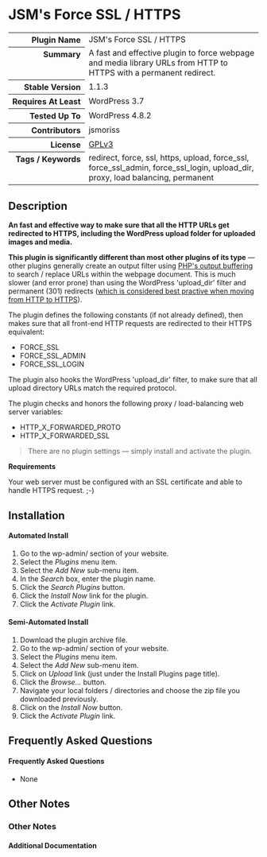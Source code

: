 <h1>JSM&#039;s Force SSL / HTTPS</h1>

<table>
<tr><th align="right" valign="top" nowrap>Plugin Name</th><td>JSM&#039;s Force SSL / HTTPS</td></tr>
<tr><th align="right" valign="top" nowrap>Summary</th><td>A fast and effective plugin to force webpage and media library URLs from HTTP to HTTPS with a permanent redirect.</td></tr>
<tr><th align="right" valign="top" nowrap>Stable Version</th><td>1.1.3</td></tr>
<tr><th align="right" valign="top" nowrap>Requires At Least</th><td>WordPress 3.7</td></tr>
<tr><th align="right" valign="top" nowrap>Tested Up To</th><td>WordPress 4.8.2</td></tr>
<tr><th align="right" valign="top" nowrap>Contributors</th><td>jsmoriss</td></tr>
<tr><th align="right" valign="top" nowrap>License</th><td><a href="https://www.gnu.org/licenses/gpl.txt">GPLv3</a></td></tr>
<tr><th align="right" valign="top" nowrap>Tags / Keywords</th><td>redirect, force, ssl, https, upload, force_ssl, force_ssl_admin, force_ssl_login, upload_dir, proxy, load balancing, permanent</td></tr>
</table>

<h2>Description</h2>

<p><strong>An fast and effective way to make sure that all the HTTP URLs get redirected to HTTPS, including the WordPress upload folder for uploaded images and media.</strong></p>

<p><strong>This plugin is significantly different than most other plugins of its type</strong> &mdash; other plugins generally create an output filter using <a href="http://php.net/manual/en/function.ob-start.php">PHP's output buffering</a> to search / replace URLs within the webpage document. This is much slower (and error prone) than using the WordPress 'upload_dir' filter and permanent (301) redirects (<a href="https://en.wikipedia.org/wiki/HTTP_301">which is considered best practive when moving from HTTP to HTTPS</a>).</p>

<p>The plugin defines the following constants (if not already defined), then makes sure that all front-end HTTP requests are redirected to their HTTPS equivalent:</p>

<ul>
<li>FORCE_SSL</li>
<li>FORCE_SSL_ADMIN</li>
<li>FORCE_SSL_LOGIN</li>
</ul>

<p>The plugin also hooks the WordPress 'upload_dir' filter, to make sure that all upload directory URLs match the required protocol.</p>

<p>The plugin checks and honors the following proxy / load-balancing web server variables:</p>

<ul>
<li>HTTP_X_FORWARDED_PROTO</li>
<li>HTTP_X_FORWARDED_SSL</li>
</ul>

<blockquote>
<p>There are no plugin settings &mdash; simply install and activate the plugin.</p>
</blockquote>

<p><strong>Requirements</strong></p>

<p>Your web server must be configured with an SSL certificate and able to handle HTTPS request. ;-)</p>


<h2>Installation</h2>

<h4>Automated Install</h4>

<ol>
<li>Go to the wp-admin/ section of your website.</li>
<li>Select the <em>Plugins</em> menu item.</li>
<li>Select the <em>Add New</em> sub-menu item.</li>
<li>In the <em>Search</em> box, enter the plugin name.</li>
<li>Click the <em>Search Plugins</em> button.</li>
<li>Click the <em>Install Now</em> link for the plugin.</li>
<li>Click the <em>Activate Plugin</em> link.</li>
</ol>

<h4>Semi-Automated Install</h4>

<ol>
<li>Download the plugin archive file.</li>
<li>Go to the wp-admin/ section of your website.</li>
<li>Select the <em>Plugins</em> menu item.</li>
<li>Select the <em>Add New</em> sub-menu item.</li>
<li>Click on <em>Upload</em> link (just under the Install Plugins page title).</li>
<li>Click the <em>Browse...</em> button.</li>
<li>Navigate your local folders / directories and choose the zip file you downloaded previously.</li>
<li>Click on the <em>Install Now</em> button.</li>
<li>Click the <em>Activate Plugin</em> link.</li>
</ol>


<h2>Frequently Asked Questions</h2>

<h4>Frequently Asked Questions</h4>

<ul>
<li>None</li>
</ul>


<h2>Other Notes</h2>

<h3>Other Notes</h3>
<h4>Additional Documentation</h4>

